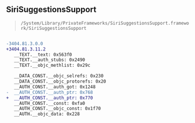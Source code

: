 ## SiriSuggestionsSupport

> `/System/Library/PrivateFrameworks/SiriSuggestionsSupport.framework/SiriSuggestionsSupport`

```diff

-3404.81.3.0.0
+3404.81.3.11.2
   __TEXT.__text: 0x563f0
   __TEXT.__auth_stubs: 0x2490
   __TEXT.__objc_methlist: 0x29c

   __DATA_CONST.__objc_selrefs: 0x230
   __DATA_CONST.__objc_protorefs: 0x20
   __AUTH_CONST.__auth_got: 0x1248
-  __AUTH_CONST.__auth_ptr: 0x768
+  __AUTH_CONST.__auth_ptr: 0x770
   __AUTH_CONST.__const: 0xfa0
   __AUTH_CONST.__objc_const: 0x1f70
   __AUTH.__objc_data: 0x228

```
